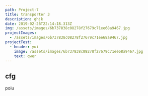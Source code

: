 ```yaml
---
path: Project-7
title: transporter 3
description: ghjk
date: 2019-02-26T22:14:18.313Z
img: /assets/images/6b737838c08278f27679c71ee68a9467.jpg
projectImages:
  - /assets/images/6b737838c08278f27679c71ee68a9467.jpg
projectTest:
  - header: yui
    image: /assets/images/6b737838c08278f27679c71ee68a9467.jpg
    text: qwer
---
```

## cfg

poiu
